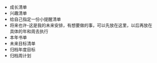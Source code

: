 - 成长清单
- 兴趣清单
- 给自己指定一份小提醒清单
- 将来也许-这是我的未来安排，有想要做的事，可以先放在这里，以后再放在具体的年和周去执行
- 本年书单
- 未来目标清单
- 归档年度目标
- 归档周计划